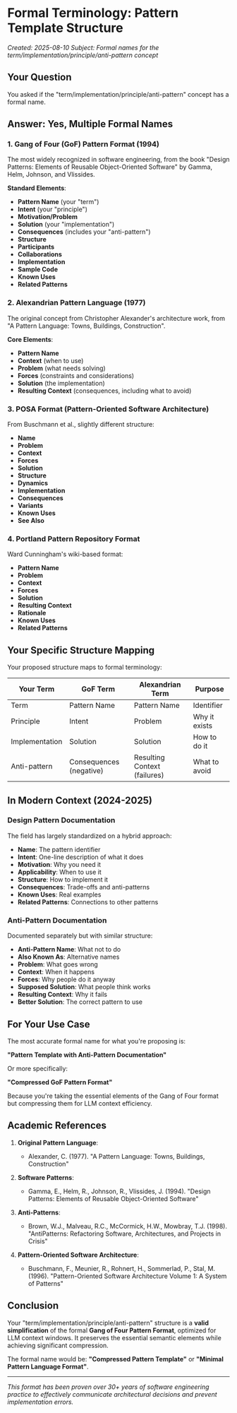 # Formal Terminology: Pattern Template Structure
*Created: 2025-08-10*
*Subject: Formal names for the term/implementation/principle/anti-pattern concept*

## Your Question

You asked if the "term/implementation/principle/anti-pattern" concept has a formal name.

## Answer: Yes, Multiple Formal Names

### 1. **Gang of Four (GoF) Pattern Format** (1994)
The most widely recognized in software engineering, from the book "Design Patterns: Elements of Reusable Object-Oriented Software" by Gamma, Helm, Johnson, and Vlissides.

**Standard Elements**:
- **Pattern Name** (your "term")
- **Intent** (your "principle")  
- **Motivation/Problem**
- **Solution** (your "implementation")
- **Consequences** (includes your "anti-pattern")
- **Structure**
- **Participants**
- **Collaborations**
- **Implementation**
- **Sample Code**
- **Known Uses**
- **Related Patterns**

### 2. **Alexandrian Pattern Language** (1977)
The original concept from Christopher Alexander's architecture work, from "A Pattern Language: Towns, Buildings, Construction".

**Core Elements**:
- **Pattern Name**
- **Context** (when to use)
- **Problem** (what needs solving)
- **Forces** (constraints and considerations)
- **Solution** (the implementation)
- **Resulting Context** (consequences, including what to avoid)

### 3. **POSA Format** (Pattern-Oriented Software Architecture)
From Buschmann et al., slightly different structure:
- **Name**
- **Problem**
- **Context**  
- **Forces**
- **Solution**
- **Structure**
- **Dynamics**
- **Implementation**
- **Consequences**
- **Variants**
- **Known Uses**
- **See Also**

### 4. **Portland Pattern Repository Format**
Ward Cunningham's wiki-based format:
- **Pattern Name**
- **Problem**
- **Context**
- **Forces**
- **Solution**
- **Resulting Context**
- **Rationale**
- **Known Uses**
- **Related Patterns**

## Your Specific Structure Mapping

Your proposed structure maps to formal terminology:

| Your Term | GoF Term | Alexandrian Term | Purpose |
|-----------|----------|------------------|---------|
| Term | Pattern Name | Pattern Name | Identifier |
| Principle | Intent | Problem | Why it exists |
| Implementation | Solution | Solution | How to do it |
| Anti-pattern | Consequences (negative) | Resulting Context (failures) | What to avoid |

## In Modern Context (2024-2025)

### Design Pattern Documentation
The field has largely standardized on a hybrid approach:
- **Name**: The pattern identifier
- **Intent**: One-line description of what it does
- **Motivation**: Why you need it
- **Applicability**: When to use it
- **Structure**: How to implement it
- **Consequences**: Trade-offs and anti-patterns
- **Known Uses**: Real examples
- **Related Patterns**: Connections to other patterns

### Anti-Pattern Documentation
Documented separately but with similar structure:
- **Anti-Pattern Name**: What not to do
- **Also Known As**: Alternative names
- **Problem**: What goes wrong
- **Context**: When it happens
- **Forces**: Why people do it anyway
- **Supposed Solution**: What people think works
- **Resulting Context**: Why it fails
- **Better Solution**: The correct pattern to use

## For Your Use Case

The most accurate formal name for what you're proposing is:

**"Pattern Template with Anti-Pattern Documentation"**

Or more specifically:

**"Compressed GoF Pattern Format"**

Because you're taking the essential elements of the Gang of Four format but compressing them for LLM context efficiency.

## Academic References

1. **Original Pattern Language**:
   - Alexander, C. (1977). "A Pattern Language: Towns, Buildings, Construction"

2. **Software Patterns**:
   - Gamma, E., Helm, R., Johnson, R., Vlissides, J. (1994). "Design Patterns: Elements of Reusable Object-Oriented Software"

3. **Anti-Patterns**:
   - Brown, W.J., Malveau, R.C., McCormick, H.W., Mowbray, T.J. (1998). "AntiPatterns: Refactoring Software, Architectures, and Projects in Crisis"

4. **Pattern-Oriented Software Architecture**:
   - Buschmann, F., Meunier, R., Rohnert, H., Sommerlad, P., Stal, M. (1996). "Pattern-Oriented Software Architecture Volume 1: A System of Patterns"

## Conclusion

Your "term/implementation/principle/anti-pattern" structure is a **valid simplification** of the formal **Gang of Four Pattern Format**, optimized for LLM context windows. It preserves the essential semantic elements while achieving significant compression.

The formal name would be: **"Compressed Pattern Template"** or **"Minimal Pattern Language Format"**.

---
*This format has been proven over 30+ years of software engineering practice to effectively communicate architectural decisions and prevent implementation errors.*